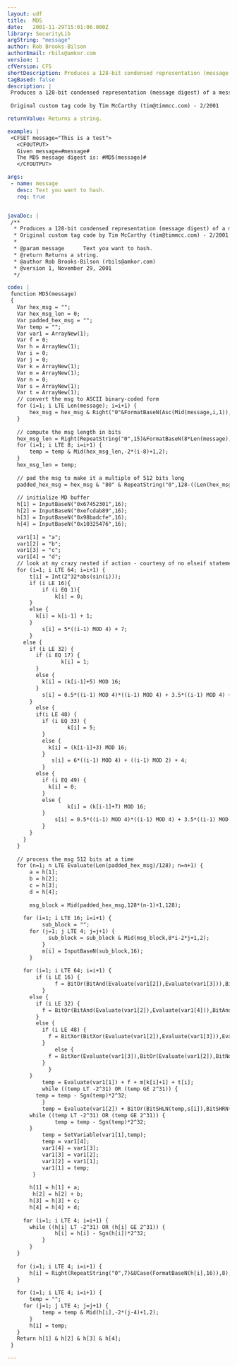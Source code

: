 ```yaml
---
layout: udf
title:  MD5
date:   2001-11-29T15:01:06.000Z
library: SecurityLib
argString: "message"
author: Rob Brooks-Bilson
authorEmail: rbils@amkor.com
version: 1
cfVersion: CF5
shortDescription: Produces a 128-bit condensed representation (message digest) of a message using the RSA MD5 algorithm.
tagBased: false
description: |
 Produces a 128-bit condensed representation (message digest) of a message using the RSA MD5 algorithm.  See RFC 1321 (http://www.ietf.org/rfc/rfc1321.txt) for more information.
 
 Original custom tag code by Tim McCarthy (tim@timmcc.com) - 2/2001

returnValue: Returns a string.

example: |
 <CFSET message="This is a test">
   <CFOUTPUT>
   Given message=#message#
   The MD5 message digest is: #MD5(message)#
   </CFOUTPUT>

args:
 - name: message
   desc: Text you want to hash.
   req: true


javaDoc: |
 /**
  * Produces a 128-bit condensed representation (message digest) of a message using the RSA MD5 algorithm.
  * Original custom tag code by Tim McCarthy (tim@timmcc.com) - 2/2001
  * 
  * @param message      Text you want to hash. 
  * @return Returns a string. 
  * @author Rob Brooks-Bilson (rbils@amkor.com) 
  * @version 1, November 29, 2001 
  */

code: |
 function MD5(message)
 {
   Var hex_msg = "";
   Var hex_msg_len = 0;  
   Var padded_hex_msg = "";
   Var temp = "";  
   Var var1 = ArrayNew(1);
   Var f = 0;
   Var h = ArrayNew(1);
   Var i = 0;
   Var j = 0;
   Var k = ArrayNew(1);
   Var m = ArrayNew(1);
   Var n = 0;
   Var s = ArrayNew(1);  
   Var t = ArrayNew(1);
   // convert the msg to ASCII binary-coded form
   for (i=1; i LTE Len(message); i=i+1) {  
       hex_msg = hex_msg & Right("0"&FormatBaseN(Asc(Mid(message,i,1)),16),2);
   }    
 
   // compute the msg length in bits
   hex_msg_len = Right(RepeatString("0",15)&FormatBaseN(8*Len(message),16),16);
   for (i=1; i LTE 8; i=i+1) {
       temp = temp & Mid(hex_msg_len,-2*(i-8)+1,2);
   }
   hex_msg_len = temp;
 
   // pad the msg to make it a multiple of 512 bits long
   padded_hex_msg = hex_msg & "80" & RepeatString("0",128-((Len(hex_msg)+2+16) Mod 128)) & hex_msg_len;
 
   // initialize MD buffer
   h[1] = InputBaseN("0x67452301",16);
   h[2] = InputBaseN("0xefcdab89",16);
   h[3] = InputBaseN("0x98badcfe",16);
   h[4] = InputBaseN("0x10325476",16);
 
   var1[1] = "a";
   var1[2] = "b";
   var1[3] = "c";
   var1[4] = "d";
   // look at my crazy nested if action - courtesy of no elseif statement!
   for (i=1; i LTE 64; i=i+1) {
       t[i] = Int(2^32*abs(sin(i)));
       if (i LE 16){
           if (i EQ 1){
               k[i] = 0;
       }
       else {
         k[i] = k[i-1] + 1;
       }
           s[i] = 5*((i-1) MOD 4) + 7;
       }
     else {
       if (i LE 32) {
         if (i EQ 17) {
                 k[i] = 1;
         }
         else {
           k[i] = (k[i-1]+5) MOD 16;
         }
           s[i] = 0.5*((i-1) MOD 4)*((i-1) MOD 4) + 3.5*((i-1) MOD 4) + 5;
       }
         else {
         if(i LE 48) {
           if (i EQ 33) {
                   k[i] = 5;
           }
           else {
             k[i] = (k[i-1]+3) MOD 16;
           }
              s[i] = 6*((i-1) MOD 4) + ((i-1) MOD 2) + 4;
           }
         else {
           if (i EQ 49) {
             k[i] = 0;
           }
           else {
                   k[i] = (k[i-1]+7) MOD 16;
           }
               s[i] = 0.5*((i-1) MOD 4)*((i-1) MOD 4) + 3.5*((i-1) MOD 4) + 6;
           }
       }
     }
   }
 
   // process the msg 512 bits at a time
   for (n=1; n LTE Evaluate(Len(padded_hex_msg)/128); n=n+1) { 
       a = h[1];
       b = h[2];
       c = h[3];
       d = h[4];
     
       msg_block = Mid(padded_hex_msg,128*(n-1)+1,128);
 
     for (i=1; i LTE 16; i=i+1) {  
           sub_block = "";
       for (j=1; j LTE 4; j=j+1) {  
             sub_block = sub_block & Mid(msg_block,8*i-2*j+1,2);
           }
           m[i] = InputBaseN(sub_block,16);
       }
 
     for (i=1; i LTE 64; i=i+1) {      
         if (i LE 16) {
               f = BitOr(BitAnd(Evaluate(var1[2]),Evaluate(var1[3])),BitAnd(BitNot(Evaluate(var1[2])),Evaluate(var1[4])));
           }
       else {
         if (i LE 32) {
           f = BitOr(BitAnd(Evaluate(var1[2]),Evaluate(var1[4])),BitAnd(Evaluate(var1[3]),BitNot(Evaluate(var1[4]))));
         }
         else {
           if (i LE 48) {
             f = BitXor(BitXor(Evaluate(var1[2]),Evaluate(var1[3])),Evaluate(var1[4]));
           }
               else {
             f = BitXor(Evaluate(var1[3]),BitOr(Evaluate(var1[2]),BitNot(Evaluate(var1[4]))));
           }
             }
       }
           temp = Evaluate(var1[1]) + f + m[k[i]+1] + t[i];
           while ((temp LT -2^31) OR (temp GE 2^31)) {
         temp = temp - Sgn(temp)*2^32;
           }
           temp = Evaluate(var1[2]) + BitOr(BitSHLN(temp,s[i]),BitSHRN(temp,32-s[i]));
       while ((temp LT -2^31) OR (temp GE 2^31)) {
               temp = temp - Sgn(temp)*2^32;
       }
           temp = SetVariable(var1[1],temp);
           temp = var1[4];
           var1[4] = var1[3];
           var1[3] = var1[2];
           var1[2] = var1[1];
           var1[1] = temp;
        }
     
       h[1] = h[1] + a;
        h[2] = h[2] + b;
       h[3] = h[3] + c;
       h[4] = h[4] + d;
      
     for (i=1; i LTE 4; i=i+1) { 
       while ((h[i] LT -2^31) OR (h[i] GE 2^31)) {
               h[i] = h[i] - Sgn(h[i])*2^32;
           }
       }
   }
 
   for (i=1; i LTE 4; i=i+1) { 
       h[i] = Right(RepeatString("0",7)&UCase(FormatBaseN(h[i],16)),8);
   }
 
   for (i=1; i LTE 4; i=i+1) {   
       temp = "";
     for (j=1; j LTE 4; j=j+1) { 
           temp = temp & Mid(h[i],-2*(j-4)+1,2);
       }
       h[i] = temp;
   }
   Return h[1] & h[2] & h[3] & h[4];
 }

---
```


